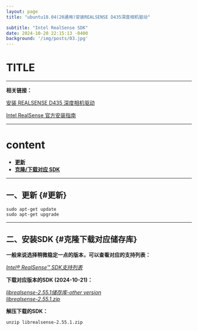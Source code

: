 ```yaml
---
layout: page
title: "ubuntu18.04(20通用)安装REALSENSE D435深度相机驱动"

subtitle: "Intel RealSense SDK"
date: 2024-10-20 22:15:13 -0400
background: '/img/posts/03.jpg'
---
```


# TITLE


---


**相关链接：**

[安装 REALSENSE D435 深度相机驱动](https://www.joycekirkland.site/index.php/2021/07/22/ubuntu18-0420通用安装realsense-d435深度相机驱动/)

[Intel RealSense 官方安装指南](https://github.com/IntelRealSense/librealsense/blob/master/doc/installation.md)


---


# content
 - [**更新**](#更新)
 - [**克隆/下载对应 SDK**](#克隆下载对应储存库)


---


## 一、更新 {#更新}

```
sudo apt-get update
sudo apt-get upgrade
```

---


## 二、安装SDK {#克隆下载对应储存库}

**一般来说选择稍微稳定一点的版本，可以查看对应的支持列表：** 

[*Intel® RealSense™ SDK支持列表*](https://github.com/IntelRealSense/librealsense/releases)

**下载对应版本的SDK (2024-10-21)：** 

[*librealsense-2.55.1储存库-other version*](https://github.com/IntelRealSense/librealsense/releases/tag/v2.55.1)           
[*librealsense-2.55.1.zip*](https://github.com/IntelRealSense/librealsense/archive/refs/tags/v2.55.1.zip)  

**解压下载的SDK：**

```
unzip librealsense-2.55.1.zip
```
